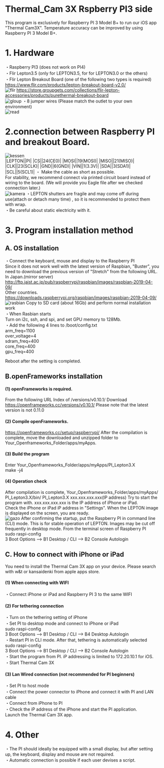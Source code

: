 # Thermal_Cam 3X  Rspberry PI3 side
This program is exclusively for Raspberry PI 3 Model B+ to run our iOS app "Thermal Cam3X".
Temperature accuracy can be improved by using Raspberry PI 3 Model B+.
# 1. Hardware
・Raspberry PI3 (does not work on PI4)  
・Flir Lepton3.5 (only for LEPTON3.5, for for LEPTON3.0 or the others)  
・Flir Lepton Breakout Board (one of the following two types is required)  
<https://www.flir.com/products/lepton-breakout-board-v2.0/>  
![flir](https://user-images.githubusercontent.com/25577099/84721033-a4177500-afba-11ea-8921-5f939b39d5f5.jpg)
<https://store.groupgets.com/collections/flir-lepton-accessories/products/purethermal-breakout-board>  
![gloup](https://user-images.githubusercontent.com/25577099/84721037-a7aafc00-afba-11ea-86e8-06d332ebd8c5.jpg)
・8 jumper wires (Please match the outlet to your own environment)  
![read](https://user-images.githubusercontent.com/25577099/84721612-091f9a80-afbc-11ea-8097-ab7de078429b.jpg)
# 2.connection between Raspberry PI and breakout Board.  
![kessen](https://user-images.githubusercontent.com/25577099/84721065-babdcc00-afba-11ea-8d83-2f832e3afe4f.jpg)  
|LEPTON||PI|
|CS||24(CE0)|
|MOSI||19(MOSI)|
|MISO||21(MISO)|
|CLK||23(SCLK)|
|GND||6(GND)|
|VIN||1(3.3V)|
|SDA||3(SDA1)|
|SCL||5(SCL1)|
・ Make the cable as short as possible.  
     For stability, we recommend connect via printed circuit board instead of wiring to the board.
    (We will provide you Eagle file after we checked connection later.)  
 ![kamera](https://user-images.githubusercontent.com/25577099/84721669-26ecff80-afbc-11ea-8783-c3d461decee9.jpg)
・LEPTON shutters are fragile and may come off during use(attach or detach many time) , so it is recommended 
   to protect them with wrap.  
・Be careful about static electricity with it.  
# 3. Program installation method
## A. OS installation
・Connect the keyboard, mouse and display to the Raspberry PI  
Since it does not work well with the latest version of Raspbian, "Buster", you need to download the previous version of "Stretch" from the following URL.  
In Japan.(mirror server)  
<http://ftp.jaist.ac.jp/pub/raspberrypi/raspbian/images/raspbian-2019-04-09/>  
Other countries.  
<https://downloads.raspberrypi.org/raspbian/images/raspbian-2019-04-09/>  
![rasbian](https://user-images.githubusercontent.com/25577099/84721084-c4473400-afba-11ea-89e5-f181531891e1.jpg)
Copy to SD card (about 16Gb) and perform normal installation work  
・When Rasbian starts  
    Turn on i2c, ssh, and spi, and set GPU memory to 128Mb.  
・Add the following 4 lines to /boot/config.txt  
    arm_freq=1100  
    over_voltage=4  
    sdram_freq=400  
    core_freq=400  
    gpu_freq=400  
    
Reboot after the setting is completed.
## B.openFrameworks installation
#### (1) openFrameworks is required.
From the following URL
Index of /versions/v0.10.1/
Download <https://openframeworks.cc/versions/v0.10.1/> Please note that the latest version is not 0.11.0
#### (2) Compile openFrameworks.
<https://openframeworks.cc/setup/raspberrypi/>
After the compilation is complete, move the downloaded and unzipped folder to Your_Openframeworks_Folder/apps/myApps.
#### (3) Build the program
Enter Your_Openframeworks_Folder/apps/myApps/PI_Lepton3.X  
make -j4  
#### (4) Operation check  
After compilation is complete, Your_Openframeworks_Folder/apps/myApps/ PI_Lepton3.X/bin/ PI_Lepton3.X xxx.xxx.xxx.xxx(IP address)
Try to start the program with. xxx.xxx.xxx.xxx is the IP address of iPhone or iPad.  
Check the iPhone or iPad iP address in "Settings". When the LEPTON image is displayed on the screen, you are ready.  
![gazo](https://user-images.githubusercontent.com/25577099/84721096-ce693280-afba-11ea-89bd-48af76ee922b.jpg)
After confirming the startup, put the Raspberry PI in command line (CLI) mode. This is for stable operation of LEPTON.   Images may be cut off frequently in desktop mode. From the terminal screen of Raspberry PI  
sudo raspi-config  
 3 Boot Options --> B1 Desktop / CLI --> B2 Console Autologin  
## C. How to connect with iPhone or iPad  
You need to install the Thermal Cam 3X app on your device. Please search with w&t or kansaidenki from apple apps store.
#### (1) When connecting with WIFI  
・Connect iPhone or iPad and Raspberry PI 3 to the same WIFI  
#### (2) For tethering connection  
・Turn on the tethering setting of iPhone  
・Set PI to desktop mode and connect to iPhone or iPad  
sudo raspi-config  
   3 Boot Options --> B1 Desktop / CLI --> B4 Desktop Autologin  
・Restart PI in CLI mode. After that, tethering is automatically selected  
sudo raspi-config  
   3 Boot Options --> B1 Desktop / CLI --> B2 Console Autologin  
・Start the program from PI. iP addressing is limited to 172.20.10.1 for iOS.  
・Start Thermal Cam 3X  
#### (3) Lan Wired connection (not recommended for PI beginners)  
・Set PI to host mode  
・Connect the power connector to iPhone and connect it with PI and LAN cable  
・Connect from iPhone to PI  
・Check the iP address of the iPhone and start the PI application.  
Launch the Thermal Cam 3X app.  
# 4. Other  
・The PI should ideally be equipped with a small display, but after setting up, the keyboard, display and mouse are not required.  
・Automatic connection is possible if each user devises a script.  
